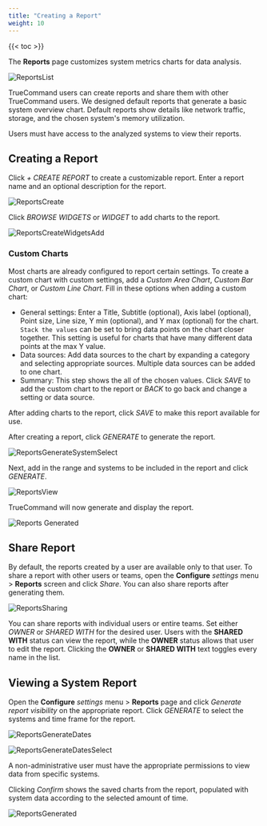 ```yaml
---
title: "Creating a Report"
weight: 10
---
```


<!-- Rework this article to only cover building a report in tc -->

{{< toc >}}

The **Reports** page customizes system metrics charts for data analysis.

![ReportsList](/images/TrueCommand/1.3/ReportsList.png "Reports List")

TrueCommand users can create reports and share them with other TrueCommand users.
We designed default reports that generate a basic system overview chart.
Default reports show details like network traffic, storage, and the chosen system's memory utilization.

Users must have access to the analyzed systems to view their reports.

## Creating a Report

Click *+ CREATE REPORT* to create a customizable report.
Enter a report name and an optional description for the report.

![ReportsCreate](/images/TrueCommand/1.3/ReportsCreate.png "Create a new report")

Click *BROWSE WIDGETS* or *WIDGET* to add charts to the report.

![ReportsCreateWidgetsAdd](/images/TrueCommand/1.3/ReportsCreateWidgetsAdd.png "Adding widgets to a new report")

### Custom Charts

Most charts are already configured to report certain settings.
To create a custom chart with custom settings, add a *Custom Area Chart*, *Custom Bar Chart*, or *Custom Line Chart*.
Fill in these options when adding a custom chart:

* General settings: Enter a Title, Subtitle (optional), Axis label (optional), Point size, Line size, Y min (optional), and Y max (optional) for the chart.
  `Stack the values` can be set to bring data points on the chart closer together.
  This setting is useful for charts that have many different data points at the max Y value.
* Data sources: Add data sources to the chart by expanding a category and selecting appropriate sources.
  Multiple data sources can be added to one chart.
* Summary: This step shows the all of the chosen values.
  Click *SAVE* to add the custom chart to the report or *BACK* to go back and change a setting or data source.

After adding charts to the report, click *SAVE* to make this report available for use.

After creating a report, click *GENERATE* to generate the report.

![ReportsGenerateSystemSelect](/images/TrueCommand/1.3/ReportsGenerateSystemSelect.png "Selecting System for a report")

Next, add in the range and systems to be included in the report and click *GENERATE*.

![ReportsView](/images/TrueCommand/1.3/ReportsView.png "Reports View")

TrueCommand will now generate and display the report.

![Reports Generated](/images/TrueCommand/1.3/ReportsGenerated.png "Reports Generated")

## Share Report

By default, the reports created by a user are available only to that user.
To share a report with other users or teams, open the **Configure** <i class="material-icons" aria-hidden="true" title="Settings">settings</i> menu > **Reports** screen and click *Share*.
You can also share reports after generating them.

![ReportsSharing](/images/TrueCommand/1.3/ReportsSharing.png "Reports Sharing")

You can share reports with individual users or entire teams.
Set either *OWNER* or *SHARED WITH* for the desired user.
Users with the **SHARED WITH** status can view the report, while the **OWNER** status allows that user to edit the report.
Clicking the **OWNER** or **SHARED WITH** text toggles every name in the list.

## Viewing a System Report

Open the **Configure** <i class="material-icons" aria-hidden="true" title="Settings">settings</i> menu > **Reports** page and click *Generate report* <i class="material-icons" aria-hidden="true" title="Eye">visibility</i> on the appropriate report.
Click *GENERATE* to select the systems and time frame for the report.

![ReportsGenerateDates](/images/TrueCommand/1.3/ReportsGenerateDates.png "Report Time Frame")
<br>

![ReportsGenerateDatesSelect](/images/TrueCommand/1.3/ReportsGenerateDatesSelect.png "Select dates for a report")

A non-administrative user must have the appropriate permissions to view data from specific systems.

Clicking *Confirm* shows the saved charts from the report, populated with system data according to the selected amount of time.

![ReportsGenerated](/images/TrueCommand/1.3/ReportsGenerated.png "Report Generated")
